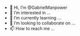 - 👋 Hi, I’m @GabrielManpower
- 👀 I’m interested in ...
- 🌱 I’m currently learning ...
- 💞️ I’m looking to collaborate on ...
- 📫 How to reach me ...

<!---
GabrielManpower/GabrielManpower is a ✨ special ✨ repository because its `README.md` (this file) appears on your GitHub profile.
You can click the Preview link to take a look at your changes.
--->
